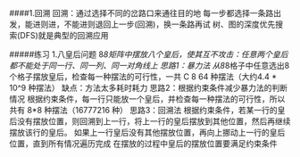 ####1.回溯
回溯：通过选择不同的岔路口来通往目的地
  每一步都选择一条路出发，能进则进，不能进则退回上一步(回溯)，换一条路再试
树、图的深度优先搜索(DFS)就是典型的回溯应用

#####练习
1.八皇后问题
8*8矩阵中摆放八个皇后，使其互不攻击：任意两个皇后都不能处于同一行、同一列、同一对角线上
思路1：暴力法
  从8*8格子中任意选出8个格子摆放皇后，检查每一种摆法的可行性，一共 C 8 64 种摆法（大约4.4 * 10^9 种摆法）
  缺点：方法太多耗时耗力
思路2：根据约束条件减少暴力法的判断情况
  根据约束条件，每一行只能放一个皇后，并检查每一种摆法的可行性，所以共有 8*8 种摆法（16777216 种）
思路3：回溯法
  根据约束条件，若某一行的皇后没有摆放位置，则回溯到上一行，将上一行的皇后摆放到其他位置，然后再继续摆放该行的皇后。
  如果上一行皇后没有其他摆放位置，再向上挪动上一行的皇后位置，直到所有情况遍历完成
在摆放的过程中皇后的摆放位置要满足约束条件




